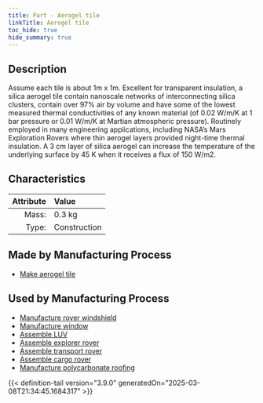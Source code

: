 ```yaml
---
title: Part - Aerogel tile
linkTitle: Aerogel tile
toc_hide: true
hide_summary: true
---
```

<!-- This is generated by the MarsSim HelpGenertor, do not edit. -->

## Description
Assume each tile is about 1m x 1m. Excellent for transparent insulation, &#10;&#9;&#9;a silica aerogel tile contain nanoscale networks of interconnecting silica clusters, &#10;&#9;&#9;contain over 97% air by volume and have some of the lowest measured thermal conductivities of &#10;&#9;&#9;any known material (of 0.02 W/m/K at 1 bar pressure or 0.01 W/m/K at Martian atmospheric &#10;&#9;&#9;pressure). Routinely employed in many engineering applications, including &#10;&#9;&#9;NASA’s Mars Exploration Rovers where thin aerogel layers provided night-time thermal &#10;&#9;&#9;insulation. A 3 cm layer of silica aerogel can increase the temperature of the underlying &#10;&#9;&#9;surface by 45 K when it receives a flux of 150 W/m2. 

## Characteristics

| Attribute      | Value |
|--------:|:------|
|Mass:|0.3 kg|
|Type:|Construction|

## Made by Manufacturing Process

- [Make aerogel tile](/docs/definitions/process/make-aerogel-tile)

## Used by Manufacturing Process

- [Manufacture rover windshield](/docs/definitions/process/manufacture-rover-windshield)
- [Manufacture window](/docs/definitions/process/manufacture-window)
- [Assemble LUV](/docs/definitions/process/assemble-luv)
- [Assemble explorer rover](/docs/definitions/process/assemble-explorer-rover)
- [Assemble transport rover](/docs/definitions/process/assemble-transport-rover)
- [Assemble cargo rover](/docs/definitions/process/assemble-cargo-rover)
- [Manufacture polycarbonate roofing](/docs/definitions/process/manufacture-polycarbonate-roofing)



{{< definition-tail version="3.9.0" generatedOn="2025-03-08T21:34:45.1684317" >}}



